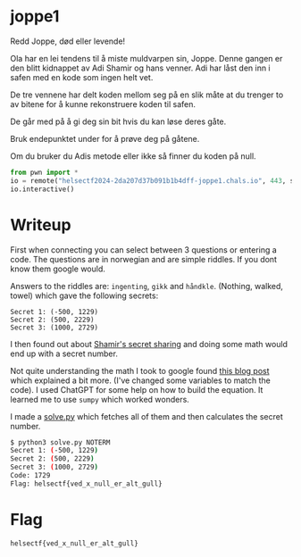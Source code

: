 # joppe1

Redd Joppe, død eller levende!

Ola har en lei tendens til å miste muldvarpen sin, Joppe. Denne gangen er den blitt kidnappet av Adi Shamir og hans venner. Adi har låst den inn i safen med en kode som ingen helt vet.

De tre vennene har delt koden mellom seg på en slik måte at du trenger to av bitene for å kunne rekonstruere koden til safen.

De går med på å gi deg sin bit hvis du kan løse deres gåte.

Bruk endepunktet under for å prøve deg på gåtene.

Om du bruker du Adis metode eller ikke så finner du koden på null.

```python
from pwn import *
io = remote("helsectf2024-2da207d37b091b1b4dff-joppe1.chals.io", 443, ssl=True)
io.interactive()
``` 

# Writeup

First when connecting you can select between 3 questions or entering a code. The questions are in norwegian and are simple riddles. If you dont know them google would.

Answers to the riddles are: `ingenting`, `gikk` and `håndkle`. (Nothing, walked, towel) which gave the following secrets:

```
Secret 1: (-500, 1229)
Secret 2: (500, 2229)
Secret 3: (1000, 2729)
```

I then found out about [Shamir's secret sharing](https://en.wikipedia.org/wiki/Shamir%27s_secret_sharing) and doing some math would end up with a secret number. 

Not quite understanding the math I took to google found [this blog post](https://blog.boot.dev/cryptography/shamirs-secret-sharing/) which explained a bit more. (I've changed some variables to match the code). I used ChatGPT for some help on how to build the equation. It learned me to use `sumpy` which worked wonders.

I made a [solve.py](solve.py) which fetches all of them and then calculates the secret number. 

```bash
$ python3 solve.py NOTERM
Secret 1: (-500, 1229)
Secret 2: (500, 2229)
Secret 3: (1000, 2729)
Code: 1729
Flag: helsectf{ved_x_null_er_alt_gull}
```

# Flag

```
helsectf{ved_x_null_er_alt_gull}
```